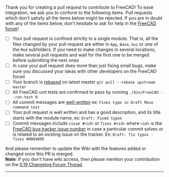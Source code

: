 Thank you for creating a pull request to contribute to FreeCAD! To ease integration, we ask you to conform to the following items. Pull requests which don't satisfy all the items below might be rejected. If you are in doubt with any of the items below, don't hesitate to ask for help in the [FreeCAD forum](https://forum.freecadweb.org/viewforum.php?f=10)!

- [ ]  Your pull request is confined strictly to a single module. That is, all the files changed by your pull request are either in `App`, `Base`, `Gui` or one of the `Mod` subfolders. If you need to make changes in several locations, make several pull requests and wait for the first one to be merged before submitting the next ones
- [ ]  In case your pull request does more than just fixing small bugs, make sure you discussed your ideas with other developers on the FreeCAD forum
- [ ]  Your branch is [rebased](https://git-scm.com/docs/git-rebase) on latest master `git pull --rebase upstream master`
- [ ]  All FreeCAD unit tests are confirmed to pass by running `./bin/FreeCAD --run-test 0`
- [ ]  All commit messages are [well-written](https://chris.beams.io/posts/git-commit/) ex: `Fixes typo in Draft Move command text`
- [ ]  Your pull request is well written and has a good description, and its title starts with the module name, ex: `Draft: Fixed typos`
- [ ]  Commit messages include `issue #<id>` or `fixes #<id>` where `<id>` is the [FreeCAD bug tracker issue number](https://freecadweb.org/wiki/tracker#GitHub_and_MantisBT) in case a particular commit solves or is related to an existing issue on the tracker. Ex: `Draft: fix typos - fixes #0004805`

And please remember to update the Wiki with the features added or changed once this PR is merged.  
**Note**: If you don't have wiki access, then please mention your contribution on the [0.19 Changelog Forum Thread](https://forum.freecadweb.org/viewtopic.php?f=10&t=34586).

---
